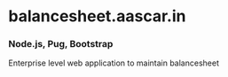# balancesheet.aascar.in
### Node.js, Pug, Bootstrap
Enterprise level web application to maintain balancesheet
